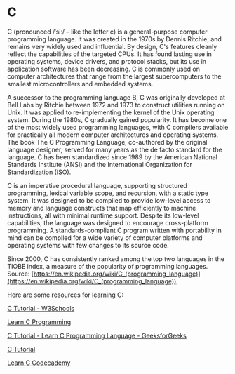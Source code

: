
C
=




C (pronounced /ˈsiː/ – like the letter c) is a general-purpose computer programming language. It was created in the 1970s by Dennis Ritchie, and remains very widely used and influential. By design, C's features cleanly reflect the capabilities of the targeted CPUs. It has found lasting use in operating systems, device drivers, and protocol stacks, but its use in application software has been decreasing. C is commonly used on computer architectures that range from the largest supercomputers to the smallest microcontrollers and embedded systems.

A successor to the programming language B, C was originally developed at Bell Labs by Ritchie between 1972 and 1973 to construct utilities running on Unix. It was applied to re-implementing the kernel of the Unix operating system. During the 1980s, C gradually gained popularity. It has become one of the most widely used programming languages, with C compilers available for practically all modern computer architectures and operating systems. The book The C Programming Language, co-authored by the original language designer, served for many years as the de facto standard for the language. C has been standardized since 1989 by the American National Standards Institute (ANSI) and the International Organization for Standardization (ISO).

C is an imperative procedural language, supporting structured programming, lexical variable scope, and recursion, with a static type system. It was designed to be compiled to provide low-level access to memory and language constructs that map efficiently to machine instructions, all with minimal runtime support. Despite its low-level capabilities, the language was designed to encourage cross-platform programming. A standards-compliant C program written with portability in mind can be compiled for a wide variety of computer platforms and operating systems with few changes to its source code.

Since 2000, C has consistently ranked among the top two languages in the TIOBE index, a measure of the popularity of programming languages.  
Source: [https://en.wikipedia.org/wiki/C_(programming_language)](https://en.wikipedia.org/wiki/C_(programming_language))

Here are some resources for learning C:

[C Tutorial - W3Schools](https://www.w3schools.com/c/index.php)

[Learn C Programming](https://www.programiz.com/c-programming)

[C Tutorial - Learn C Programming Language - GeeksforGeeks](https://www.geeksforgeeks.org/c-programming-language/)

[C Tutorial](https://www.tutorialspoint.com/cprogramming/index.htm)

[Learn C  Codecademy](https://www.codecademy.com/learn/paths/c)